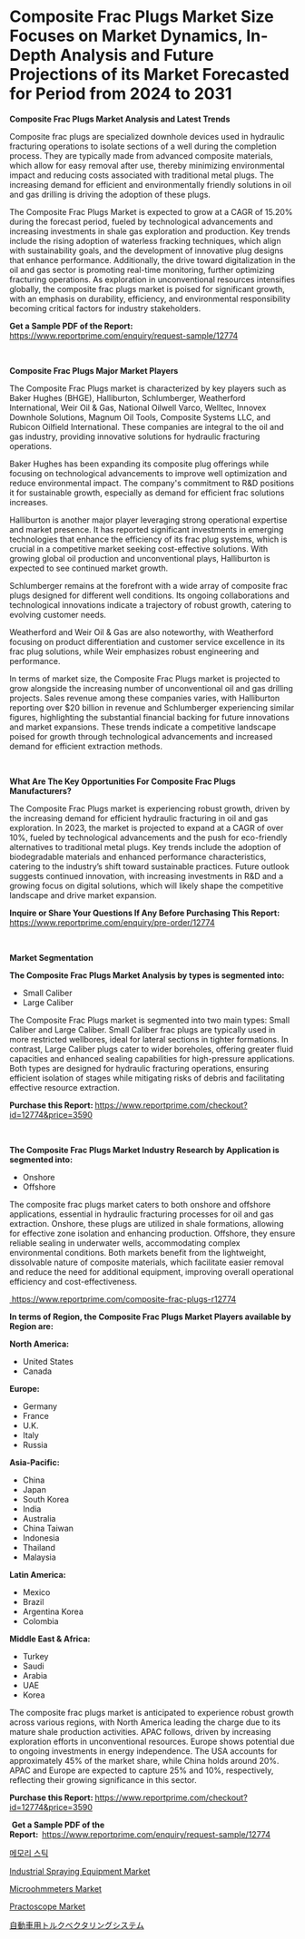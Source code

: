 <p><h1>Composite Frac Plugs Market Size Focuses on Market Dynamics, In-Depth Analysis and Future Projections of its Market Forecasted for Period from 2024 to 2031</h1></p><p><strong>Composite Frac Plugs Market Analysis and Latest Trends</strong></p>
<p><p>Composite frac plugs are specialized downhole devices used in hydraulic fracturing operations to isolate sections of a well during the completion process. They are typically made from advanced composite materials, which allow for easy removal after use, thereby minimizing environmental impact and reducing costs associated with traditional metal plugs. The increasing demand for efficient and environmentally friendly solutions in oil and gas drilling is driving the adoption of these plugs.</p><p>The Composite Frac Plugs Market is expected to grow at a CAGR of 15.20% during the forecast period, fueled by technological advancements and increasing investments in shale gas exploration and production. Key trends include the rising adoption of waterless fracking techniques, which align with sustainability goals, and the development of innovative plug designs that enhance performance. Additionally, the drive toward digitalization in the oil and gas sector is promoting real-time monitoring, further optimizing fracturing operations. As exploration in unconventional resources intensifies globally, the composite frac plugs market is poised for significant growth, with an emphasis on durability, efficiency, and environmental responsibility becoming critical factors for industry stakeholders.</p></p>
<p><strong>Get a Sample PDF of the Report:&nbsp;</strong> <a href="https://www.reportprime.com/enquiry/request-sample/12774">https://www.reportprime.com/enquiry/request-sample/12774</a></p>
<p>&nbsp;</p>
<p><strong>Composite Frac Plugs Major Market Players</strong></p>
<p><p>The Composite Frac Plugs market is characterized by key players such as Baker Hughes (BHGE), Halliburton, Schlumberger, Weatherford International, Weir Oil & Gas, National Oilwell Varco, Welltec, Innovex Downhole Solutions, Magnum Oil Tools, Composite Systems LLC, and Rubicon Oilfield International. These companies are integral to the oil and gas industry, providing innovative solutions for hydraulic fracturing operations.</p><p>Baker Hughes has been expanding its composite plug offerings while focusing on technological advancements to improve well optimization and reduce environmental impact. The company's commitment to R&D positions it for sustainable growth, especially as demand for efficient frac solutions increases.</p><p>Halliburton is another major player leveraging strong operational expertise and market presence. It has reported significant investments in emerging technologies that enhance the efficiency of its frac plug systems, which is crucial in a competitive market seeking cost-effective solutions. With growing global oil production and unconventional plays, Halliburton is expected to see continued market growth.</p><p>Schlumberger remains at the forefront with a wide array of composite frac plugs designed for different well conditions. Its ongoing collaborations and technological innovations indicate a trajectory of robust growth, catering to evolving customer needs.</p><p>Weatherford and Weir Oil & Gas are also noteworthy, with Weatherford focusing on product differentiation and customer service excellence in its frac plug solutions, while Weir emphasizes robust engineering and performance.</p><p>In terms of market size, the Composite Frac Plugs market is projected to grow alongside the increasing number of unconventional oil and gas drilling projects. Sales revenue among these companies varies, with Halliburton reporting over $20 billion in revenue and Schlumberger experiencing similar figures, highlighting the substantial financial backing for future innovations and market expansions. These trends indicate a competitive landscape poised for growth through technological advancements and increased demand for efficient extraction methods.</p></p>
<p>&nbsp;</p>
<p><strong>What Are The Key Opportunities For Composite Frac Plugs Manufacturers?</strong></p>
<p><p>The Composite Frac Plugs market is experiencing robust growth, driven by the increasing demand for efficient hydraulic fracturing in oil and gas exploration. In 2023, the market is projected to expand at a CAGR of over 10%, fueled by technological advancements and the push for eco-friendly alternatives to traditional metal plugs. Key trends include the adoption of biodegradable materials and enhanced performance characteristics, catering to the industry’s shift toward sustainable practices. Future outlook suggests continued innovation, with increasing investments in R&D and a growing focus on digital solutions, which will likely shape the competitive landscape and drive market expansion.</p></p>
<p><strong>Inquire or Share Your Questions If Any Before Purchasing This Report:</strong> <a href="https://www.reportprime.com/enquiry/pre-order/12774">https://www.reportprime.com/enquiry/pre-order/12774</a></p>
<p>&nbsp;</p>
<p><strong>Market Segmentation</strong></p>
<p><strong>The Composite Frac Plugs Market Analysis by types is segmented into:</strong></p>
<p><ul><li>Small Caliber</li><li>Large Caliber</li></ul></p>
<p><p>The Composite Frac Plugs market is segmented into two main types: Small Caliber and Large Caliber. Small Caliber frac plugs are typically used in more restricted wellbores, ideal for lateral sections in tighter formations. In contrast, Large Caliber plugs cater to wider boreholes, offering greater fluid capacities and enhanced sealing capabilities for high-pressure applications. Both types are designed for hydraulic fracturing operations, ensuring efficient isolation of stages while mitigating risks of debris and facilitating effective resource extraction.</p></p>
<p><strong>Purchase this Report:&nbsp;</strong><a href="https://www.reportprime.com/checkout?id=12774&price=3590">https://www.reportprime.com/checkout?id=12774&price=3590</a></p>
<p>&nbsp;</p>
<p><strong>The Composite Frac Plugs Market Industry Research by Application is segmented into:</strong></p>
<p><ul><li>Onshore</li><li>Offshore</li></ul></p>
<p><p>The composite frac plugs market caters to both onshore and offshore applications, essential in hydraulic fracturing processes for oil and gas extraction. Onshore, these plugs are utilized in shale formations, allowing for effective zone isolation and enhancing production. Offshore, they ensure reliable sealing in underwater wells, accommodating complex environmental conditions. Both markets benefit from the lightweight, dissolvable nature of composite materials, which facilitate easier removal and reduce the need for additional equipment, improving overall operational efficiency and cost-effectiveness.</p></p>
<p><a href="https://www.reportprime.com/composite-frac-plugs-r12774">&nbsp;https://www.reportprime.com/composite-frac-plugs-r12774</a></p>
<p><strong>In terms of Region, the Composite Frac Plugs Market Players available by Region are:</strong></p>
<p>
    <p> <strong> North America: </strong>
        <ul>
            <li>United States</li>
            <li>Canada</li>
        </ul>
        </p> 
    <p> <strong> Europe: </strong>
        <ul>
            <li>Germany</li>
            <li>France</li>
            <li>U.K.</li>
            <li>Italy</li>
            <li>Russia</li>
        </ul>
        </p> 
    <p> <strong> Asia-Pacific: </strong>
        <ul>
            <li>China</li>
            <li>Japan</li>
            <li>South Korea</li>
            <li>India</li>
            <li>Australia</li>
            <li>China Taiwan</li>
            <li>Indonesia</li>
            <li>Thailand</li>
            <li>Malaysia</li>
        </ul>
        </p> 
    <p> <strong> Latin America: </strong>
        <ul>
            <li>Mexico</li>
            <li>Brazil</li>
            <li>Argentina Korea</li>
            <li>Colombia</li>
        </ul>
        </p> 
    <p> <strong> Middle East & Africa: </strong>
        <ul>
            <li>Turkey</li>
            <li>Saudi</li>
            <li>Arabia</li>
            <li>UAE</li>
            <li>Korea</li>
        </ul>
    </p>
    </p>
<p><p>The composite frac plugs market is anticipated to experience robust growth across various regions, with North America leading the charge due to its mature shale production activities. APAC follows, driven by increasing exploration efforts in unconventional resources. Europe shows potential due to ongoing investments in energy independence. The USA accounts for approximately 45% of the market share, while China holds around 20%. APAC and Europe are expected to capture 25% and 10%, respectively, reflecting their growing significance in this sector.</p></p>
<p><strong>Purchase this Report: </strong><a href="https://www.reportprime.com/checkout?id=12774&price=3590">https://www.reportprime.com/checkout?id=12774&price=3590</a></p>
<p>&nbsp;<strong>Get a Sample PDF of the Report:&nbsp;&nbsp;</strong><a href="https://www.reportprime.com/enquiry/request-sample/12774">https://www.reportprime.com/enquiry/request-sample/12774</a></p>
<p><strong></strong></p>
<p><p><a href="https://github.com/laholand/Market-Research-Report-List-6/blob/main/13148809283.md">메모리 스틱</a></p><p><a href="https://www.linkedin.com/pulse/global-industrial-spraying-equipment-market-projected-grow-o3hze?trackingId=W4DqTAPFT8OVpmxlgTbhag%3D%3D">Industrial Spraying Equipment Market</a></p><p><a href="https://www.linkedin.com/pulse/global-microohmmeters-market-status-2024-2031-forecast-uatfe?trackingId=fnm95hH0Q2qehm4c7eIPBg%3D%3D">Microohmmeters Market</a></p><p><a href="https://medium.com/@mariedawsonv3/this-practoscope-market-research-report-evaluates-the-key-market-trends-drivers-and-affecting-9cfc2b22df15">Practoscope Market</a></p><p><a href="https://medium.com/@alexxis.gm/automotive-torque-vectoring-system-a1cad7e96bed">自動車用トルクベクタリングシステム</a></p></p>